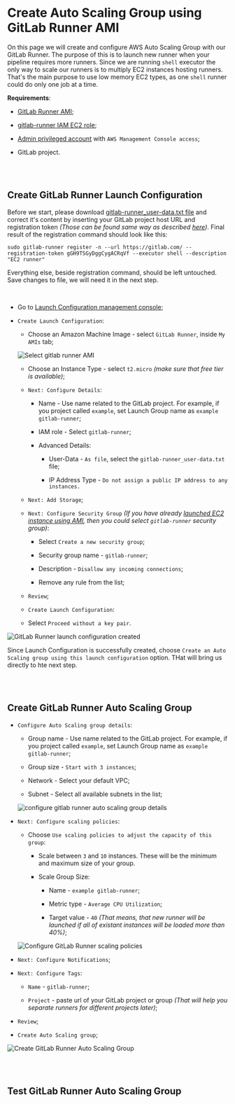 # Create Auto Scaling Group using GitLab Runner AMI

On this page we will create and configure AWS Auto Scaling Group with our GitLab Runner. The purpose of this is to launch new runner when your pipeline requires more runners. Since we are running `shell` executor the only way to scale our runners is to multiply EC2 instances hosting runners. That's the main purpose to use low memory EC2 types, as one `shell` runner could do only one job at a time.

**Requirements**:

- [GitLab Runner AMI](https://github.com/tikhoplav/aws-gitlab-cicd/blob/master/gitlab-runner-ami.md);

- [gitlab-runner IAM EC2 role](https://github.com/tikhoplav/aws-gitlab-cicd/blob/master/gitlab-runner-iam-ec2-role.md);

- [Admin privileged account](https://github.com/tikhoplav/aws-gitlab-cicd/blob/master/aws-admin-iam.md) with `AWS Management Console access`;

- GitLab project.

<br><br>

## Create GitLab Runner Launch Configuration

Before we start, please download [gitlab-runner_user-data.txt file](https://github.com/tikhoplav/aws-gitlab-cicd/blob/master/files/gitlab-runner_user-data.txt) and correct it's content by inserting your GitLab project host URL and registration token *(Those can be found same way as described [here](https://github.com/tikhoplav/aws-gitlab-cicd/blob/master/gitlab-runner-on-ec2.md#register-gitlab-runner))*. Final result of the registration command should look like this:

```
sudo gitlab-runner register -n --url https://gitlab.com/ --registration-token gGH9TSGyDggCygACRqVf --executor shell --description "EC2 runner"
```

Everything else, beside registration command, should be left untouched. Save changes to file, we will need it in the next step.

<br>

- Go to [Launch Configuration management console](https://console.aws.amazon.com/ec2/autoscaling/home?#LaunchConfigurations:);

- `Create Launch Configuration`:

	- Choose an Amazon Machine Image - select `GitLab Runner`, inside `My AMIs` tab;

	![Select gitlab runner AMI](https://user-images.githubusercontent.com/62797411/78579253-543d6480-7839-11ea-859e-ef79a58142e3.png)

	- Choose an Instance Type - select `t2.micro` *(make sure that free tier is available)*;

	- `Next: Configure Details`:

		- Name - Use name related to the GitLab project. For example, if you project called `example`, set Launch Group name as `example gitlab-runner`;

		- IAM role - Select `gitlab-runner`;

		- Advanced Details:

		  - User-Data - `As file`, select the `gitlab-runner_user-data.txt` file;

		  - IP Address Type - `Do not assign a public IP address to any instances.`

	- `Next: Add Storage`;

	- `Next: Configure Security Group` *(If you have already [launched EC2 instance using AMI](https://github.com/tikhoplav/aws-gitlab-cicd/blob/master/gitlab-runner-ami.md#instantiate-gitlab-runner-using-ami), then you could select `gitlab-runner` security group)*:

		- Select `Create a new security group`;

		- Security group name - `gitlab-runner`;

		- Description - `Disallow any incoming connections`;

		- Remove any rule from the list;

	- `Review`;

	- `Create Launch Configuration`:

	- Select `Proceed without a key pair`.

![GitLab Runner launch configuration created](https://user-images.githubusercontent.com/62797411/78756192-10567680-7983-11ea-873e-946fc194f58c.png)

Since Launch Configuration is successfully created, choose `Create an Auto Scaling group using this launch configuration` option. THat will bring us directly to hte next step.

<br><br>

## Create GitLab Runner Auto Scaling Group

- `Configure Auto Scaling group details`:

	- Group name - Use name related to the GitLab project. For example, if you project called `example`, set Launch Group name as `example gitlab-runner`;

	- Group size - `Start with 3 instances`;

	- Network - Select your default VPC;

	- Subnet - Select all available subnets in the list;

	![configure gitlab runner auto scaling group details](https://user-images.githubusercontent.com/62797411/78756974-60820880-7984-11ea-9135-0645e7537003.png)

- `Next: Configure scaling policies`:

	- Choose `Use scaling policies to adjust the capacity of this group`:

		- Scale between `3` and `10` instances. These will be the minimum and maximum size of your group.

		- Scale Group Size:

			- Name - `example gitlab-runner`;

			- Metric type - `Average CPU Utilization`;

			- Target value - `40` *(That means, that new runner will be launched if all of existant instances will be loaded more than 40%)*;

	![Configure GitLab Runner scaling policies](https://user-images.githubusercontent.com/62797411/78757391-164d5700-7985-11ea-8a47-a41fd6bedf51.png)

- `Next: Configure Notifications`;

- `Next: Configure Tags`:

	- `Name` - `gitlab-runner`;

	- `Project` - paste url of your GitLab project or group *(That will help you separate runners for different projects later)*;

- `Review`;

- `Create Auto Scaling group`;

![Create GitLab Runner Auto Scaling Group](https://user-images.githubusercontent.com/62797411/78757821-c622c480-7985-11ea-854f-fcd208168f48.png)

<br><br>

## Test GitLab Runner Auto Scaling Group
